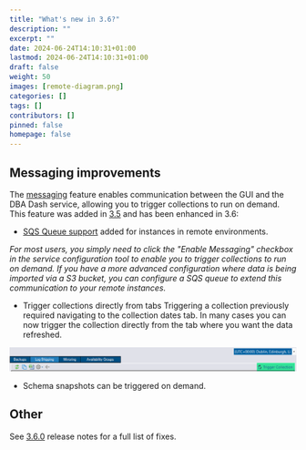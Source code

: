```yaml
---
title: "What's new in 3.6?"
description: ""
excerpt: ""
date: 2024-06-24T14:10:31+01:00
lastmod: 2024-06-24T14:10:31+01:00
draft: false
weight: 50
images: [remote-diagram.png]
categories: []
tags: []
contributors: []
pinned: false
homepage: false
---
```

## Messaging improvements

The [messaging](/docs/help/messaging/) feature enables communication between the GUI and the DBA Dash service, allowing you to trigger collections to run on demand.  This feature was added in [3.5](../whats_new_in_3_5_0/) and has been enhanced in 3.6:

* [SQS Queue support](/docs/help/messaging/#enable-messaging-for-remote-dba-dash-services) added for instances in remote environments.

*For most users, you simply need to click the "Enable Messaging" checkbox in the service configuration tool to enable you to trigger collections to run on demand.  If you have a more advanced configuration where data is being imported via a S3 bucket, you can configure a SQS queue to extend this communication to your remote instances.*

* Trigger collections directly from tabs
Triggering a collection previously required navigating to the collection dates tab.  In many cases you can now trigger the collection directly from the tab where you want the data refreshed.

![Trigger collection](trigger-collection.png)

* Schema snapshots can be triggered on demand.


## Other

See [3.6.0](https://github.com/trimble-oss/dba-dash/releases/tag/3.6.0) release notes for a full list of fixes.